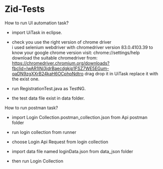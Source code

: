 # Zid-Tests

How to run UI automation task?

- import UiTask in eclipse. 

- check you use the right version of chrome driver  
  i used selenium webdriver with chromedriver version 83.0.4103.39
  to know your google chrome version visit: chrome://settings/help
  download the suitable chromedriver from: 
  https://chromedriver.chromium.org/downloads?fbclid=IwAR1lNi3jdrBaecdgkip1FSZ7WE5EGum-qaDN9zgXXrB24kaH6OCphpNdtro
  drag drop it in UiTask replace it with the exist one.

- run RegistrationTest.java as TestNG.

- the test data file exist in data folder.


How to run postman task?

- import Login Collection.postman_collection.json from Api postman folder

- run login collection from runner

- choose Login Api Request from login collection

- import data file named loginData.json from data_json folder

- then run Login Collection








